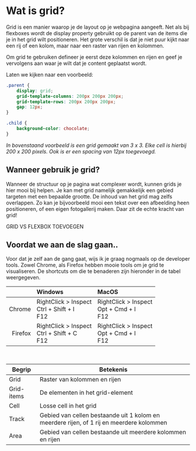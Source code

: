 # Wat is grid?

Grid is een manier waarop je de layout op je webpagina aangeeft. Net als bij flexboxes wordt de display property gebruikt op de parent van de items die je in het grid wilt positioneren. Het grote verschil is dat je niet puur kijkt naar een rij of een kolom, maar naar een raster van rijen en kolommen. <br>

Om grid te gebruiken defineer je eerst deze kolommen en rijen en geef je vervolgens aan waar je wilt dat je content geplaatst wordt.

Laten we kijken naar een voorbeeld:

```CSS
.parent {
    display: grid;
    grid-template-columns: 200px 200px 200px;
    grid-template-rows: 200px 200px 200px;
    gap: 12px;
}

.child {
    background-color: chocolate;
}
```

_In bovenstaand voorbeeld is een grid gemaakt van 3 x 3. Elke cell is hierbij 200 x 200 pixels. Ook is er een spacing van 12px toegevoegd._


## Wanneer gebruik je grid?

Wanneer de structuur op je pagina wat complexer wordt, kunnen grids je hier mooi bij helpen. Je kan met grid namelijk gemakkelijk een gebied targeten met een bepaalde grootte. De inhoud van het grid mag zelfs overlappen. Zo kan je bijvoorbeeld mooi een tekst over een afbeelding heen positioneren, of een eigen fotogallerij maken. Daar zit de echte kracht van grid!

GRID VS FLEXBOX TOEVOEGEN

## Voordat we aan de slag gaan..

Voor dat je zelf aan de gang gaat, wijs ik je graag nogmaals op de developer tools. Zowel Chrome, als Firefox hebben mooie tools om je grid te visualiseren. De shortcuts om die te benaderen zijn hieronder in de tabel weergegeven.
<br>

|         | Windows                                             | MacOS                                            |
| ------: | :-------------------------------------------------- | :----------------------------------------------- |
|  Chrome | RightClick > Inspect <br> Ctrl + Shift + I <br> F12 | RightClick > Inspect <br> Opt + Cmd + I <br> F12 |
| Firefox | RightClick > Inspect <br> Ctrl + Shift + C <br> F12 | RightClick > Inspect <br> Opt + Cmd + I <br> F12 |

<br>

| Begrip | Betekenis                                                                                |
| -------------- | ---------------------------------------------------------------------------------------- |
| Grid           | Raster van kolommen en rijen                                                             |
| Grid-items     | De elementen in het grid-element                                                         |
| Cell           | Losse cell in het grid                                                                   |
| Track          | Gebied van cellen bestaande uit 1 kolom en meerdere rijen, of 1 rij en meerdere kolommen |
| Area           | Gebied van cellen bestaande uit meerdere kolommen en rijen                               |
